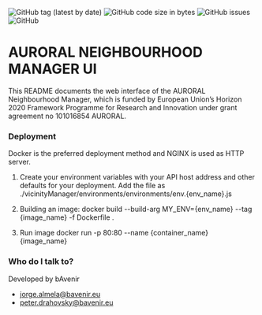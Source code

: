 ![GitHub tag (latest by date)](https://img.shields.io/github/v/tag/AuroralH2020/auroral-nm-ui)
![GitHub code size in bytes](https://img.shields.io/github/languages/code-size/AuroralH2020/auroral-nm-ui)
![GitHub issues](https://img.shields.io/github/issues-raw/AuroralH2020/auroral-nm-ui)
![GitHub](https://img.shields.io/github/license/AuroralH2020/auroral-nm-ui)

# AURORAL NEIGHBOURHOOD MANAGER UI #

This README documents the web interface of the AURORAL Neighbourhood Manager, which is funded by European Union’s Horizon 2020 Framework Programme for Research and Innovation under grant agreement no 101016854 AURORAL.

### Deployment ###

Docker is the preferred deployment method and NGINX is used as HTTP server.

1. Create your environment variables with your API host address and other defaults for your deployment. Add the file as ./vicinityManager/environments/environments/env.{env_name}.js

2. Building an image:
    docker build --build-arg MY_ENV={env_name} --tag {image_name} -f Dockerfile .

3. Run image
    docker run -p 80:80 --name {container_name} {image_name}

### Who do I talk to? ###

Developed by bAvenir

* jorge.almela@bavenir.eu
* peter.drahovsky@bavenir.eu